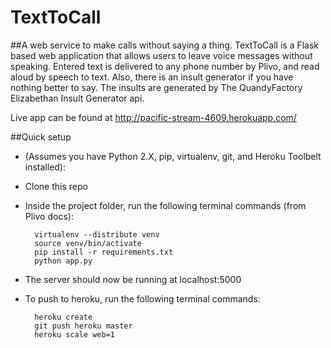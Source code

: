 # TextToCall
##A web service to make calls without saying a thing.
TextToCall is a Flask based web application that allows users to leave voice messages without
speaking. Entered text is delivered to any phone number by Plivo, and read aloud by speech to text.
Also, there is an insult generator if you have nothing better to say. The insults are generated by
The QuandyFactory Elizabethan Insult Generator api.

Live app can be found at http://pacific-stream-4609.herokuapp.com/

##Quick setup
* (Assumes you have Python 2.X, pip, virtualenv, git, and Heroku Toolbelt installed):
* Clone this repo
* Inside the project folder, run the following terminal commands (from Plivo docs):

        virtualenv --distribute venv
        source venv/bin/activate
        pip install -r requirements.txt
        python app.py
        
* The server should now be running at localhost:5000
* To push to heroku, run the following terminal commands:

        heroku create
        git push heroku master
        heroku scale web=1
